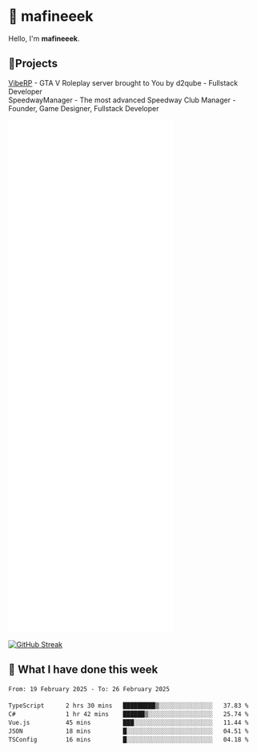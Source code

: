 # 👋 mafineeek
Hello, I'm **mafineeek**.

## 📝Projects

[VibeRP](https://v-rp.pl) - GTA V Roleplay server brought to You by d2qube - Fullstack Developer<br/>
SpeedwayManager - The most advanced Speedway Club Manager - Founder, Game Designer, Fullstack Developer


![](./github-metrics.svg)

[![GitHub Streak](https://streak-stats.demolab.com/?user=mafineeek)](https://git.io/streak-stats)

## 📰 What I have done this week
<!--START_SECTION:waka-->

```txt
From: 19 February 2025 - To: 26 February 2025

TypeScript      2 hrs 30 mins   █████████▒░░░░░░░░░░░░░░░   37.83 %
C#              1 hr 42 mins    ██████▒░░░░░░░░░░░░░░░░░░   25.74 %
Vue.js          45 mins         ███░░░░░░░░░░░░░░░░░░░░░░   11.44 %
JSON            18 mins         █░░░░░░░░░░░░░░░░░░░░░░░░   04.51 %
TSConfig        16 mins         █░░░░░░░░░░░░░░░░░░░░░░░░   04.18 %
```

<!--END_SECTION:waka-->
